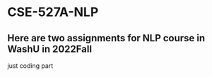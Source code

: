 # CSE-527A-NLP </br>
## Here are two assignments for NLP course in WashU in 2022Fall
just coding part
